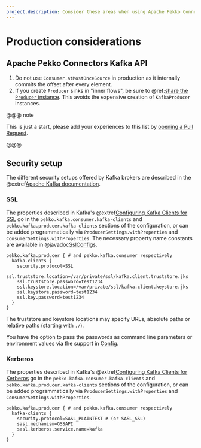 ```yaml
---
project.description: Consider these areas when using Apache Pekko Connectors Kafka in production.
---
```

# Production considerations


## Apache Pekko Connectors Kafka API

1. Do not use `Consumer.atMostOnceSource` in production as it internally commits the offset after every element.
1. If you create `Producer` sinks in "inner flows", be sure to @ref:[share the `Producer` instance](producer.md#sharing-the-kafkaproducer-instance). This avoids the expensive creation of `KafkaProducer` instances.

@@@ note

This is just a start, please add your experiences to this list by [opening a Pull Request](https://github.com/akka/alpakka-kafka/pulls).

@@@


## Security setup

The different security setups offered by Kafka brokers are described in the @extref[Apache Kafka documentation](kafka:/documentation.html#security).


### SSL

The properties described in Kafka's @extref[Configuring Kafka Clients for SSL](kafka:/documentation.html#security_configclients) go in the
`pekko.kafka.consumer.kafka-clients` and `pekko.kafka.producer.kafka-clients` sections of the configuration, or can be added programmatically via
`ProducerSettings.withProperties` and `ConsumerSettings.withProperties`. The necessary property name constants are available in @javadoc[SslConfigs](org.apache.kafka.common.config.SslConfigs).

```hocon
pekko.kafka.producer { # and pekko.kafka.consumer respectively
  kafka-clients {
    security.protocol=SSL
    ssl.truststore.location=/var/private/ssl/kafka.client.truststore.jks
    ssl.truststore.password=test1234
    ssl.keystore.location=/var/private/ssl/kafka.client.keystore.jks
    ssl.keystore.password=test1234
    ssl.key.password=test1234
  }
}
```

The truststore and keystore locations may specify URLs, absolute paths or relative paths (starting with `./`).

You have the option to pass the passwords as command line parameters or environment values via the support in [Config](https://github.com/lightbend/config#optional-system-or-env-variable-overrides).


### Kerberos

The properties described in Kafka's @extref[Configuring Kafka Clients for Kerberos](kafka:/documentation.html#security_sasl_kerberos_clientconfig) go in the
`pekko.kafka.consumer.kafka-clients` and `pekko.kafka.producer.kafka-clients` sections of the configuration, or can be added programmatically via
`ProducerSettings.withProperties` and `ConsumerSettings.withProperties`.

```hocon
pekko.kafka.producer { # and pekko.kafka.consumer respectively
  kafka-clients {
    security.protocol=SASL_PLAINTEXT # (or SASL_SSL)
    sasl.mechanism=GSSAPI
    sasl.kerberos.service.name=kafka
  }
}
```
